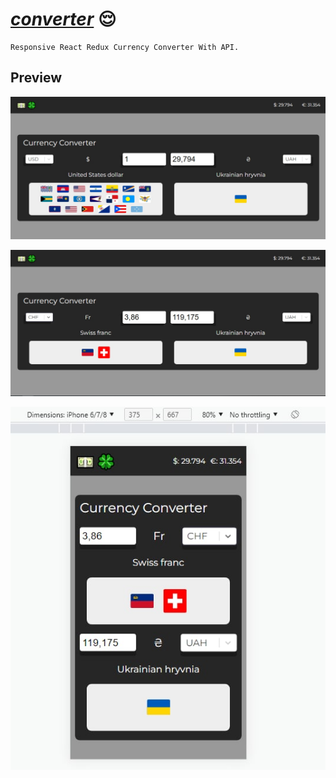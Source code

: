 # [_converter_](https://andreishpinko.github.io/converter) 😌

```
Responsive React Redux Currency Converter With API.
```
## Preview
![Screen](https://github.com/AndreiShpinko/converter/blob/gh-pages/readmeScreens/screen1.jpg)

![Screen](https://github.com/AndreiShpinko/converter/blob/gh-pages/readmeScreens/screen2.jpg)

![Screen](https://github.com/AndreiShpinko/converter/blob/gh-pages/readmeScreens/screen3.jpg)
